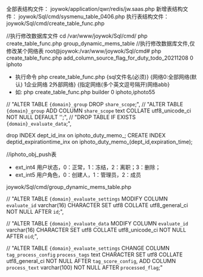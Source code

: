 全部表结构文件：
joywok/application/qwr/redis/jw.saas.php
新增表结构文件：
joywok/Sql/cmd/sysmenu_table_0406.php
执行表结构文件：
joywok/Sql/cmd/create_table_func.php

//执行修改数据库文件
cd /var/www/joywok/Sql/cmd/
php create_table_func.php group_dynamic_mems_table
//执行修改数据库文件,仅修改某个网络表
root@joywok:/var/www/joywok/Sql/cmd# php create_table_func.php add_column_source_flag_for_duty_todo_20211208 0 iphoto
 * 执行命令 php create_table_func.php {sql文件名(必须)} {网络0:全部网络(默认) 1企业网络 2外部网络} {指定网络(多个英文逗号隔开)网络abb}
 * 如: php create_table_func.php builder 0 iphoto,iphoto55

//    "ALTER TABLE `{domain}_group` DROP `share_scope`;",
//    "ALTER TABLE `{domain}_group` ADD COLUMN `share_scope` text COLLATE utf8_unicode_ci NOT NULL DEFAULT '';",
//	"DROP TABLE IF EXISTS `{domain}_evaluate_data`;",

drop INDEX dept_id_inx on iphoto_duty_memo_;
CREATE INDEX deptid_expirationtime_inx on iphoto_duty_memo_(dept_id,expiration_time);

//iphoto_obj_push表
* ext_int4 用户状态，0：正常，1：冻结，2：离职；3：删除；
* ext_int5 用户角色，0：创建人，1：管理员，2：成员

joywok/Sql/cmd/group_dynamic_mems_table.php

//    "ALTER TABLE `{domain}_evaluate_settings` MODIFY COLUMN `evaluate_id` varchar(16) CHARACTER SET utf8 COLLATE utf8_general_ci NOT NULL AFTER `id`;",

//    "ALTER TABLE `{domain}_evaluate_data` MODIFY COLUMN `evaluate_id` varchar(16) CHARACTER SET utf8 COLLATE utf8_unicode_ci NOT NULL AFTER `oid`;",

//    "ALTER TABLE `{domain}_evaluate_settings` CHANGE COLUMN `tag_process_config` `process_tags` text CHARACTER SET utf8 COLLATE utf8_general_ci NOT NULL AFTER `tag_score_config`, ADD COLUMN `process_text` varchar(100) NOT NULL AFTER `processed_flag`;"
